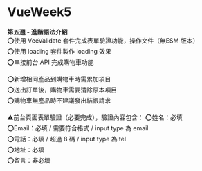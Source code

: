 # VueWeek5
<strong>第五週 - 進階語法介紹</strong><br>
⭕使用 VeeValidate 套件完成表單驗證功能，操作文件（無ESM 版本）<br>
⭕使用 loading 套件製作 loading 效果 <br>
⭕串接前台 API 完成購物車功能 <br>

⭕新增相同產品到購物車時需累加項目<br>
⭕送出訂單後，購物車需要清除原本項目<br>
⭕購物車無產品時不建議發出結帳請求<br>

⚠前台頁面表單驗證（必要完成），驗證內容包含：
⭕姓名：必填 <br>
⭕Email：必填 / 需要符合格式 / input type 為 email <br>
⭕電話：必填 / 超過 8 碼 / input type 為 tel <br>
⭕地址：必填 <br>
⭕留言：非必填 <br>
